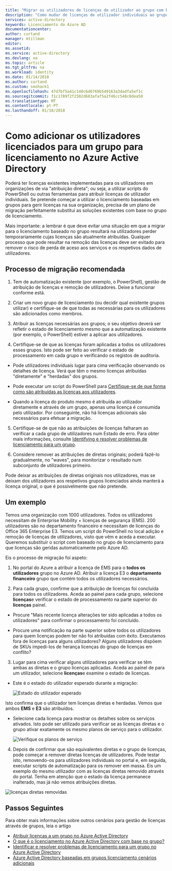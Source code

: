 ```yaml
---
title: "Migrar os utilizadores de licenças de utilizador ao grupo com base no licenciamento no Azure Active Directory | Microsoft Docs"
description: "Como mudar de licenças de utilizador individuais ao grupo baseado licenciamento com o Azure Active Directory"
services: active-directory
keywords: Licenciamento do Azure AD
documentationcenter: 
author: curtand
manager: mtillman
editor: 
ms.assetid: 
ms.service: active-directory
ms.devlang: na
ms.topic: article
ms.tgt_pltfrm: na
ms.workload: identity
ms.date: 01/14/2018
ms.author: curtand
ms.custom: seohack1
ms.openlocfilehash: 47d7bf5a41c140c6d6769b549163a3dadfa5ef1c
ms.sourcegitcommit: f1c1789f2f2502d683afaf5a2f46cc548c0dea50
ms.translationtype: MT
ms.contentlocale: pt-PT
ms.lasthandoff: 01/18/2018
---
```

# <a name="how-to-add-licensed-users-to-a-group-for-licensing-in-azure-active-directory"></a>Como adicionar os utilizadores licenciados para um grupo para licenciamento no Azure Active Directory

Poderá ter licenças existentes implementadas para os utilizadores em organizações de via "atribuição direta"; ou seja, a utilizar scripts do PowerShell ou outras ferramentas para atribuir licenças de utilizador individuais. Se pretende começar a utilizar o licenciamento baseadas em grupos para gerir licenças na sua organização, precisa de um plano de migração perfeitamente substitui as soluções existentes com base no grupo de licenciamento.

Mais importante: a lembrar é que deve evitar uma situação em que a migrar para o licenciamento baseado no grupo resultará na utilizadores perder temporariamente cujas licenças são atualmente atribuídas. Qualquer processo que pode resultar na remoção das licenças deve ser evitado para remover o risco de perda de aceso aos serviços e os respetivos dados de utilizadores.

## <a name="recommended-migration-process"></a>Processo de migração recomendada

1. Tem de automatização existente (por exemplo, o PowerShell), gestão de atribuição de licenças e remoção de utilizadores. Deixe a funcionar conforme está.

2. Criar um novo grupo de licenciamento (ou decidir qual existente grupos utilizar) e certifique-se de que todas as necessárias para os utilizadores são adicionados como membros.

3. Atribuir as licenças necessárias aos grupos; o seu objetivo deverá ser refletir o estado de licenciamento mesmo que a automatização existente (por exemplo, o PowerShell) estiver a aplicar aos utilizadores.

4. Certifique-se de que as licenças foram aplicadas a todos os utilizadores esses grupos. Isto pode ser feito ao verificar o estado de processamento em cada grupo e verificando os registos de auditoria.

  - Pode utilizadores individuais lugar para cima verificação observando os detalhes de licença. Verá que têm o mesmo licenças atribuídas "diretamente" e "herdadas" dos grupos.

  - Pode executar um script do PowerShell para [Certifique-se de que forma como são atribuídas as licenças aos utilizadores](active-directory-licensing-group-advanced.md#use-powershell-to-see-who-has-inherited-and-direct-licenses).

  - Quando a licença do produto mesmo é atribuída ao utilizador diretamente e através de um grupo, apenas uma licença é consumida pelo utilizador. Por conseguinte, não há licenças adicionais são necessários para efetuar a migração.

5. Certifique-se de que não as atribuições de licenças falharam ao verificar a cada grupo de utilizadores num Estado de erro. Para obter mais informações, consulte [Identifying e resolver problemas de licenciamento para um grupo](active-directory-licensing-group-problem-resolution-azure-portal.md).

6. Considere remover as atribuições de diretas originais; poderá fazê-lo gradualmente, no "waves", para monitorizar o resultado num subconjunto de utilizadores primeiro.

  Pode deixar as atribuições de diretas originais nos utilizadores, mas se deixam dos utilizadores aos respetivos grupos licenciados ainda manterá a licença original, o que é possivelmente que não pretende.

## <a name="an-example"></a>Um exemplo

Temos uma organização com 1000 utilizadores. Todos os utilizadores necessitam de Enterprise Mobility + licenças de segurança (EMS). 200 utilizadores são no departamento financeiro e necessitam de licenças do Office 365 Enterprise E3. Temos um script do PowerShell no local adição e remoção de licenças de utilizadores, visto que vêm e aceda a executar. Queremos substituir o script com baseado no grupo de licenciamento para que licenças são geridas automaticamente pelo Azure AD.

Eis o processo de migração foi aspeto:

1. No portal do Azure a atribuir a licença de EMS para o **todos os utilizadores** grupo no Azure AD. Atribuir a licença E3 o **departamento financeiro** grupo que contém todos os utilizadores necessários.

2. Para cada grupo, confirme que a atribuição de licenças foi concluída para todos os utilizadores. Aceda ao painel para cada grupo, selecione **licenças**e verificar o estado de processamento na parte superior do **licenças** painel.

  - Procure "Mais recente licença alterações ter sido aplicadas a todos os utilizadores" para confirmar o processamento foi concluído.

  - Procure uma notificação na parte superior sobre todos os utilizadores para quem licenças podem ter não foi atribuídas com êxito. Executamos fora de licenças para alguns utilizadores? Alguns utilizadores dispõem de SKUs impedi-los de herança licenças do grupo de licenças em conflito?

3. Lugar para cima verificar alguns utilizadores para verificar se têm ambas as diretas e o grupo licenças aplicadas. Aceda ao painel de para um utilizador, selecione **licenças**e examine o estado de licenças.

  - Este é o estado do utilizador esperado durante a migração:

      ![Estado do utilizador esperado](media/active-directory-licensing-group-migration-azure-portal/expected-user-state.png)

  Isto confirma que o utilizador tem licenças diretas e herdadas. Vemos que ambos **EMS** e **E3** são atribuídos.

  - Selecione cada licença para mostrar os detalhes sobre os serviços ativados. Isto pode ser utilizado para verificar se as licenças diretas e o grupo ativar exatamente os mesmo planos de serviço para o utilizador.

      ![Verifique os planos de serviço](media/active-directory-licensing-group-migration-azure-portal/check-service-plans.png)

4. Depois de confirmar que são equivalentes diretas e o grupo de licenças, pode começar a remover diretas licenças de utilizadores. Pode testar isto, removendo-os para utilizadores individuais no portal e, em seguida, executar scripts de automatização para os remover em massa. Eis um exemplo do mesmo utilizador com as licenças diretas removido através do portal. Tenha em atenção que o estado da licença permanece inalterado, mas já não vemos atribuições diretas.

  ![licenças diretas removidas](media/active-directory-licensing-group-migration-azure-portal/direct-licenses-removed.png)


## <a name="next-steps"></a>Passos Seguintes

Para obter mais informações sobre outros cenários para gestão de licenças através de grupos, leia o artigo

* [Atribuir licenças a um grupo no Azure Active Directory](active-directory-licensing-group-assignment-azure-portal.md)
* [O que é o licenciamento no Azure Active Directory com base no grupo?](active-directory-licensing-whatis-azure-portal.md)
* [Identificar e resolver problemas de licenciamento para um grupo no Azure Active Directory](active-directory-licensing-group-problem-resolution-azure-portal.md)
* [Azure Active Directory baseadas em grupos licenciamento cenários adicionais](active-directory-licensing-group-advanced.md)
